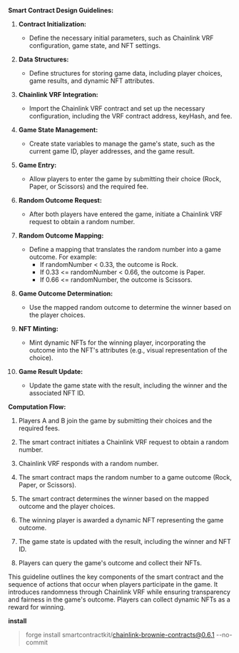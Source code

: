 

**Smart Contract Design Guidelines:**

1. **Contract Initialization:**
   - Define the necessary initial parameters, such as Chainlink VRF configuration, game state, and NFT settings.
   
2. **Data Structures:**
   - Define structures for storing game data, including player choices, game results, and dynamic NFT attributes.
   
3. **Chainlink VRF Integration:**
   - Import the Chainlink VRF contract and set up the necessary configuration, including the VRF contract address, keyHash, and fee.

4. **Game State Management:**
   - Create state variables to manage the game's state, such as the current game ID, player addresses, and the game result.

5. **Game Entry:**
   - Allow players to enter the game by submitting their choice (Rock, Paper, or Scissors) and the required fee.

6. **Random Outcome Request:**
   - After both players have entered the game, initiate a Chainlink VRF request to obtain a random number.

7. **Random Outcome Mapping:**
   - Define a mapping that translates the random number into a game outcome. For example:
     - If randomNumber < 0.33, the outcome is Rock.
     - If 0.33 <= randomNumber < 0.66, the outcome is Paper.
     - If 0.66 <= randomNumber, the outcome is Scissors.

8. **Game Outcome Determination:**
   - Use the mapped random outcome to determine the winner based on the player choices.

9. **NFT Minting:**
   - Mint dynamic NFTs for the winning player, incorporating the outcome into the NFT's attributes (e.g., visual representation of the choice).

10. **Game Result Update:**
    - Update the game state with the result, including the winner and the associated NFT ID.

**Computation Flow:**

1. Players A and B join the game by submitting their choices and the required fees.

2. The smart contract initiates a Chainlink VRF request to obtain a random number.

3. Chainlink VRF responds with a random number.

4. The smart contract maps the random number to a game outcome (Rock, Paper, or Scissors).

5. The smart contract determines the winner based on the mapped outcome and the player choices.

6. The winning player is awarded a dynamic NFT representing the game outcome.

7. The game state is updated with the result, including the winner and NFT ID.

8. Players can query the game's outcome and collect their NFTs.

This guideline outlines the key components of the smart contract and the sequence of actions that occur when players participate in the game. It introduces randomness through Chainlink VRF while ensuring transparency and fairness in the game's outcome. Players can collect dynamic NFTs as a reward for winning.

**install**
> forge install smartcontractkit/chainlink-brownie-contracts@0.6.1 --no-commit